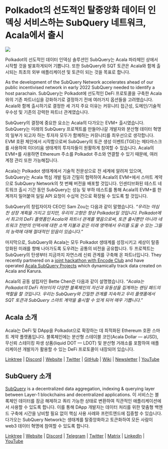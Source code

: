 # Polkadot의 선도적인 탈중앙화 데이터 인덱싱 서비스하는 SubQuery 네트워크, Acala에서 출시

![](https://miro.medium.com/max/2400/1*kj_-zZcjeYdYIZVy1atYOg.gif)

Polkadot의 선도적인 데이터 인덱싱 솔루션인 SubQuery는 Acala 파라체인 상에서 시작할 것을 발표하게되어 기쁩니다. 또한 SubQuery와 SQT 토큰은 Acala와 함께 출시되는 최초의 외부 애플리케이션 및 토큰이 되는 것을 목표로 합니다.

As the development of the SubQuery Network accelerates ahead of our public incentivised network in early 2022 SubQuery needed to identify a host parachain. SubQuery는 Polkadot에 선도적인 DeFi 프로토콜을 구축한 Acala와의 기존 파트너십을 강화하기로 결정하기 전에 여러가지 옵션들을 고려했습니다. Acala와 함께 출시하기로 결정한 세 가지 주요 이유는 커뮤니티 접근성, 도메인/기술적 우수성 및 기존의 강력한 파트너 관계였습니다.

SubQuery의 결정에 중요한 요소는 Acala의 다가오는 EVM+ 출시였습니다. SubQuery는 미래의 SubQuery 프로젝트를 만들어나갈 개발자와 분산형 데이터 혁명의 일부가 되고자 하는 투자자 모두가 함께하는 커뮤니티를 최우선으로 생각합니다. EVM 호환 체인에서 시작함으로써 SubQuery의 토큰 생성 이벤트(TGE)는 메타마스크를 사용하여 이더리움 생태계의 투자자들이 원활하게 참여할 수 있습니다. Acala의 EVM+를 사용하면 Ethereum 주소를 Polkadot 주소와 연결할 수 있기 때문에, 여러 계정 관리 또한 가능해집니다.

Acala는 Polkadot 생태계에서 기술적 전문성으로 전 세계에 알려져 있으며, SubQuery는 Acala 핵심 개발 팀과 긴밀히 협력하여 Acala의 EVM+에서 스마트 계약으로 SubQuery Network의 첫 번째 버전을 배포할 것입니다. 인센티브화된 테스트 네트워크 출시 기간 동안 SubQuery는 성능 및 부하 테스트를 통해 Acala의 EVM+를 한계까지 밀어붙여 일일 API 요청이 수십억 건으로 확장될 수 있도록 할 것입니다.

SubQuery의 창립자이자 CEO인 Sam Zou는 다음과 같이 말했습니다. _“우리는 야심찬 성장 계획을 가지고 있지만, 우리의 고향은 항상 Polkadot일 것입니다. Polkadot에서 최고의 DeFi 플랫폼인 Acala와 파트너 관계를 맺음으로써, 토큰 출시뿐만 아니라 네트워크 전반의 인덱서에 대한 소액 지불과 같은 미래 영역에서 우리를 도울 수 있는 그들의 능력에 대해 절대적인 믿음이 있습니다.”_

마지막으로, SubQuery와 Acala는 모두 Polkadot 생태계를 성장시키고 세상이 탈중앙화된 미래를 향해 나아가도록 도우려는 공통의 비전을 공유합니다. 두 프로젝트는 SubQuery의 탄생부터 지금까지 자연스레 신뢰 관계를 구축해 온 파트너입니다. They recently partnered on a [joint hackathon with Encode Club](https://medium.com/encode-club/polkadot-hack-challenges-7cfeba1a4c0e) and have operated [Acala SubQuery Projects](../customer_announcements/20210316-SubQuery-Integrates-Acala-to-Aggregate-and-Serve-DeFi-Data-to-Polkadot-and-Kusama-Builders.md) which dynamically track data created on Acala and Karura.

Acala의 공동 설립자인 Bette Chen은 다음과 같이 설명했습니다. _“Acala는 Polkadot의 DeFi 허브이자 다양한 블록체인의 자산과 유동성을 집계하는 랜딩 패드의 역할을 할 것입니다. 우리는 SubQuery와 긴밀한 관계를 지속하고 우리 플랫폼에서 SQT 토큰과 SubQuery 스마트 계약을 출시할 수 있게 되어 매우 기쁩니다.”_

## Acala 소개

Acala는 DeFi 및 DApp을 Polkadot으로 확장하는 데 최적화된 Ethereum 호환 스마트 계약 플랫폼입니다. 블록체인에는 분산형 스테이블 코인(Acala Dollar — aUSD), 무신뢰 스테이킹 파생 상품(liquid DOT — LDOT) 및 분산형 거래소를 포함하여 애플리케이션 개발자가 활용할 수 있는 DeFi 프로토콜이 내장되어 있습니다.

[Linktree](https://linktr.ee/acalanetwork) | [Discord](https://discord.gg/vdbFVCH) | [Website](https://acala.network/) | [Twitter](https://twitter.com/AcalaNetwork) | [GitHub](https://github.com/AcalaNetwork/Acala) | [Wiki](https://github.com/AcalaNetwork/Acala/wiki) | [Newsletter](https://share.hsforms.com/1X9RxkXk-R62I0VNbATaDXw4h8qc) | [YouTube](http://youtube.com/c/acalanetwork)

## SubQuery 소개

[SubQuery](https://subquery.network/) is a decentralized data aggregation, indexing & querying layer between Layer-1 blockchains and decentralized applications. 이 서비스는 블록체인 데이터를 잠금 해제하고 쿼리 가능한 상태로 변환하여 직관적인 애플리케이션에서 사용할 수 있도록 합니다. 이를 통해 DApp 개발자는 데이터 처리를 위한 맞춤형 백엔드 구축에 시간을 낭비할 필요 없이 핵심 사용 사례와 프런트엔드에 집중할 수 있습니다. 다가오는 SubQuery Network는 생태계를 탈중앙화하고 토큰화하여 모든 사람이 web3 데이터 혁명에 참여할 수 있도록 합니다.

​​[Linktree](https://linktr.ee/subquerynetwork) | [Website](https://subquery.network/) | [Discord](https://discord.com/invite/78zg8aBSMG) | [Telegram](https://t.me/subquerynetwork) | [Twitter](https://twitter.com/subquerynetwork) | [Matrix](https://matrix.to/#/#subquery:matrix.org) | [LinkedIn](https://www.linkedin.com/company/subquery) | [YouTube](https://www.youtube.com/channel/UCi1a6NUUjegcLHDFLr7CqLw)
